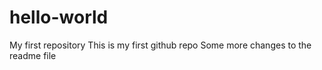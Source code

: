 # hello-world
My first repository
This is my first github repo
Some more changes to the readme file 
